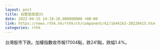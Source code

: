 ```yaml
---
layout: post
title: 台股低收逾1%
date: 2022-04-15 14:18:26.000000000 +08:00
link: https://news.rthk.hk/rthk/ch/component/k2/1644163-20220415.htm
categories: rthk
---
```


台灣股市下跌。加權指數收市報17004點，跌241點，跌幅1.4%。
